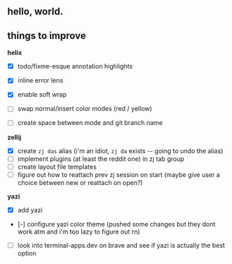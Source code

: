 hello, world.
---

## things to improve

**helix**
- [X] todo/fixme-esque annotation highlights
- [X] inline error lens
- [X] enable soft wrap
- [ ] swap normal/insert color modes (red / yellow)
- [ ] create space between mode and git branch name


**zellij**
- [X] create `zj das` alias (i'm an idiot, `zj da` exists -- going to undo the alias)
- [ ] implement plugins (at least the reddit one) in zj tab group
- [ ] create layout file templates
- [ ] figure out how to reattach prev zj session on start (maybe give user a choice between new or reattach on open?)

**yazi**
- [X] add yazi
- [-] configure yazi color theme (pushed some changes but they dont work atm and i'm too lazy to figure out rn)
- [ ] look into terminal-apps.dev on brave and see if yazi is actually the best option
